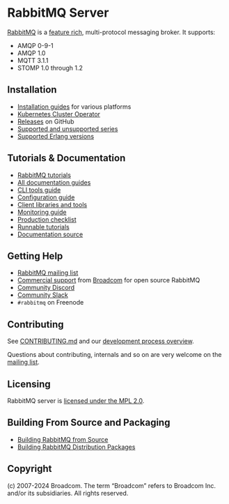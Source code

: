 # RabbitMQ Server

[RabbitMQ](https://www.rabbitmq.com) is a [feature rich](https://www.rabbitmq.com/docs), multi-protocol messaging broker. It supports:

 * AMQP 0-9-1
 * AMQP 1.0
 * MQTT 3.1.1
 * STOMP 1.0 through 1.2


## Installation

 * [Installation guides](https://www.rabbitmq.com/docs/download) for various platforms
 * [Kubernetes Cluster Operator](https://www.rabbitmq.com/kubernetes/operator/operator-overview)
 * [Releases](https://github.com/rabbitmq/rabbitmq-server/releases) on GitHub
 * [Supported and unsupported series](https://www.rabbitmq.com/release-information)
 * [Supported Erlang versions](https://www.rabbitmq.com/docs/which-erlang)


## Tutorials & Documentation

 * [RabbitMQ tutorials](https://www.rabbitmq.com/tutorials)
 * [All documentation guides](https://www.rabbitmq.com/docs)
 * [CLI tools guide](https://www.rabbitmq.com/docs/cli)
 * [Configuration guide](https://www.rabbitmq.com/docs/configure)
 * [Client libraries and tools](https://www.rabbitmq.com/client-libraries/devtools)
 * [Monitoring guide](https://www.rabbitmq.com/docs/monitoring)
 * [Production checklist](https://www.rabbitmq.com/docs/production-checklist)
 * [Runnable tutorials](https://github.com/rabbitmq/rabbitmq-tutorials/)
 * [Documentation source](https://github.com/rabbitmq/rabbitmq-website/)


## Getting Help

 * [RabbitMQ mailing list](https://groups.google.com/forum/#!forum/rabbitmq-users)
 * [Commercial support](https://tanzu.vmware.com/rabbitmq/oss) from [Broadcom](https://tanzu.vmware.com) for open source RabbitMQ
 * [Community Discord](https://www.rabbitmq.com/discord)
 * [Community Slack](https://www.rabbitmq.com/slack)
 * `#rabbitmq` on Freenode


## Contributing

See [CONTRIBUTING.md](./CONTRIBUTING.md) and our [development process overview](https://www.rabbitmq.com/github).

Questions about contributing, internals and so on are very welcome on the [mailing list](https://groups.google.com/forum/#!forum/rabbitmq-users).


## Licensing

RabbitMQ server is [licensed under the MPL 2.0](LICENSE-MPL-RabbitMQ).


## Building From Source and Packaging

 * [Building RabbitMQ from Source](https://www.rabbitmq.com/docs/build-server)
 * [Building RabbitMQ Distribution Packages](https://www.rabbitmq.com/docs/build-server)


## Copyright

(c) 2007-2024 Broadcom. The term “Broadcom” refers to Broadcom Inc. and/or its subsidiaries. All rights reserved.
